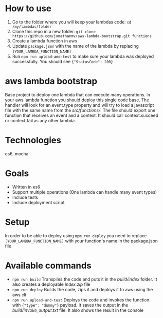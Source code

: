 # How to use

1. Go to the folder where you will keep your lambdas code: `cd /my/lambdas/folder`
2. Clone this repo in a new folder: `git clone https://github.com/jonathanmv/aws-lambda-bootstrap.git functions`
3. Create a lambda function in aws
4. Update `package.json` with the name of the lambda by replacing `[YOUR_LAMBDA_FUNCTION_NAME]`
5. Run `npm run upload-and-test` to make sure your lambda was deployed successfully. You should see `{"StatusCode": 200}`

# aws lambda bootstrap

Base project to deploy one lambda that can execute many operations.
In your aws lambda function you should deploy this single code base. The handler will look for an event.type property and will try to load a javascript file with the same name from the _src/functions/_. The file should export one function that receives an event and a context. It should call context.succeed or context.fail as any other lambda.

# Technologies

es6, mocha

# Goals

- Written in es6
- Support multiple operations (One lambda can handle many event types)
- Include tests
- Include deployment script

# Setup

In order to be able to deploy using `npm run deploy` you need to replace `[YOUR_LAMBDA_FUNCTION_NAME]` with your function's name in the package.json file.

# Available commands

- `npm run build` Transpiles the code and puts it in the _build/index_ folder. It also creates a deployable _index.zip_ file
- `npm run deploy` Builds the code, zips it and deploys it to aws using the aws cli
- `npm run upload-and-test` Deploys the code and invokes the function with `{"type": "dummy"}` payload. It saves the output in the _build/invoke_output.txt_ file. It also shows the result in the console
